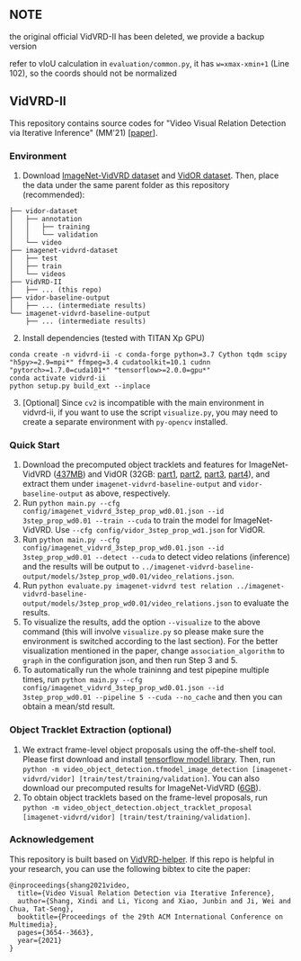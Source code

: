 
## NOTE
the original official VidVRD-II has been deleted, we provide a backup version

refer to vIoU calculation in `evaluation/common.py`, it has `w=xmax-xmin+1` (Line 102), so the coords should not be normalized

## VidVRD-II

This repository contains source codes for "Video Visual Relation Detection via Iterative Inference" (MM'21) [[paper](https://dl.acm.org/doi/abs/10.1145/3474085.3475263)].

### Environment
1. Download [ImageNet-VidVRD dataset](https://xdshang.github.io/docs/imagenet-vidvrd.html) and [VidOR dataset](https://xdshang.github.io/docs/vidor.html). Then, place the data under the same parent folder as this repository (recommended):
```
├── vidor-dataset
│   ├── annotation
│   │   ├── training
│   │   └── validation
│   └── video
├── imagenet-vidvrd-dataset
│   ├── test
│   ├── train
│   └── videos
├── VidVRD-II
│   ├── ... (this repo)
├── vidor-baseline-output
│   ├── ... (intermediate results)
└── imagenet-vidvrd-baseline-output
    ├── ... (intermediate results)
```
2. Install dependencies (tested with TITAN Xp GPU)
<!-- Ubuntu 18.04.5 LTS (GNU/Linux 4.15.0-142-generic x86_64); NVIDIA Driver Version: 460.73.01,  -->
```
conda create -n vidvrd-ii -c conda-forge python=3.7 Cython tqdm scipy "h5py>=2.9=mpi*" ffmpeg=3.4 cudatoolkit=10.1 cudnn "pytorch>=1.7.0=cuda101*" "tensorflow>=2.0.0=gpu*"
conda activate vidvrd-ii
python setup.py build_ext --inplace
``` 
3. [Optional] Since `cv2` is incompatible with the main environment in vidvrd-ii, if you want to use the script `visualize.py`, you may need to create a separate environment with `py-opencv` installed.

### Quick Start
1. Download the precomputed object tracklets and features for ImageNet-VidVRD ([437MB](https://zdtnag7mmr.larksuite.com/file/boxusOKDuonKBcA2Le9JMeu3ePg)) and VidOR (32GB: [part1](https://zdtnag7mmr.larksuite.com/file/boxusff3nUWfZly119sJXhLkpWe), [part2](https://zdtnag7mmr.larksuite.com/file/boxus2FJ47VRRNSUZ4f9aJzICAc), [part3](https://zdtnag7mmr.larksuite.com/file/boxusr0Bb6cSX4OQXCjKvhHf94d), [part4](https://zdtnag7mmr.larksuite.com/file/boxusGIpO3VDPkfNTtzUqMRIdrc)), and extract them under `imagenet-vidvrd-baseline-output` and `vidor-baseline-output` as above, respectively.
2. Run `python main.py --cfg config/imagenet_vidvrd_3step_prop_wd0.01.json --id 3step_prop_wd0.01 --train --cuda` to train the model for ImageNet-VidVRD. Use `--cfg config/vidor_3step_prop_wd1.json` for VidOR.
3. Run `python main.py --cfg config/imagenet_vidvrd_3step_prop_wd0.01.json --id 3step_prop_wd0.01 --detect --cuda` to detect video relations (inference) and the results will be output to `../imagenet-vidvrd-baseline-output/models/3step_prop_wd0.01/video_relations.json`.
4. Run `python evaluate.py imagenet-vidvrd test relation ../imagenet-vidvrd-baseline-output/models/3step_prop_wd0.01/video_relations.json` to evaluate the results.
5. To visualize the results, add the option `--visualize` to the above command (this will involve `visualize.py` so please make sure the environment is switched according to the last section). For the better visualization mentioned in the paper, change `association_algorithm` to `graph` in the configuration json, and then run Step 3 and 5.
6. To automatically run the whole traininng and test pipepine multiple times, run `python main.py --cfg config/imagenet_vidvrd_3step_prop_wd0.01.json --id 3step_prop_wd0.01 --pipeline 5 --cuda --no_cache` and then you can obtain a mean/std result.

### Object Tracklet Extraction (optional)
1. We extract frame-level object proposals using the off-the-shelf tool. Please first download and install [tensorflow model library](https://github.com/tensorflow/models/tree/master/research/object_detection). Then, run `python -m video_object_detection.tfmodel_image_detection [imagenet-vidvrd/vidor] [train/test/training/validation]`. You can also download our precomputed results for ImageNet-VidVRD ([6GB](https://zdtnag7mmr.larksuite.com/file/boxuspVnSh0mnRW4Zdxh3282w4d)).
2. To obtain object tracklets based on the frame-level proposals, run `python -m video_object_detection.object_tracklet_proposal [imagenet-vidvrd/vidor] [train/test/training/validation]`.

### Acknowledgement
This repository is built based on [VidVRD-helper](https://github.com/xdshang/VidVRD-helper). If this repo is helpful in your research, you can use the following bibtex to cite the paper:
```
@inproceedings{shang2021video,
  title={Video Visual Relation Detection via Iterative Inference},
  author={Shang, Xindi and Li, Yicong and Xiao, Junbin and Ji, Wei and Chua, Tat-Seng},
  booktitle={Proceedings of the 29th ACM International Conference on Multimedia},
  pages={3654--3663},
  year={2021}
}
```
